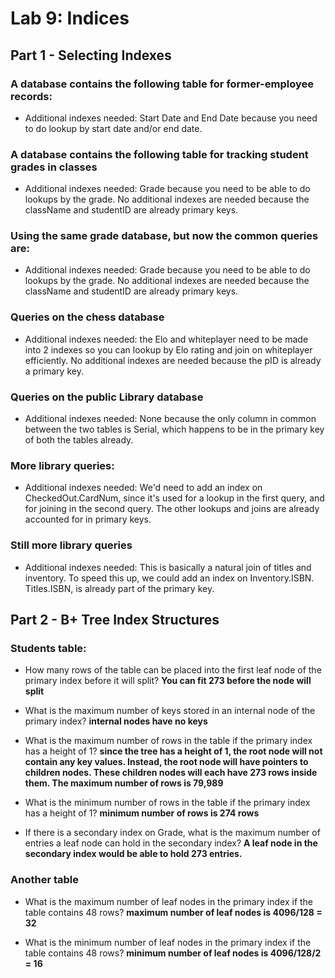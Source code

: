 # Lab 9: Indices


## Part 1 - Selecting Indexes

### A database contains the following table for former-employee records:
- Additional indexes needed: Start Date and End Date because you need to do lookup by start date and/or end date.

### A database contains the following table for tracking student grades in classes
- Additional indexes needed: Grade because you need to be able to do lookups by the grade. No additional indexes are needed because the className and studentID are already primary keys.

### Using the same grade database, but now the common queries are:
- Additional indexes needed: Grade because you need to be able to do lookups by the grade. No additional indexes are needed because the className and studentID are already primary keys.

### Queries on the chess database
- Additional indexes needed: the Elo and whiteplayer need to be made into 2 indexes so you can lookup by Elo rating and join on whiteplayer efficiently. No additional indexes are needed because the pID is already a primary key.

### Queries on the public Library database
- Additional indexes needed: None because the only column in common between the two tables is Serial, which happens to be in the primary key of both the tables already.

### More library queries:
- Additional indexes needed: We'd need to add an index on CheckedOut.CardNum, since it's used for a lookup in the first query, and for joining in the second query. The other lookups and joins are already accounted for in primary keys.

### Still more library queries
- Additional indexes needed: This is basically a natural join of titles and inventory. To speed this up, we could add an index on Inventory.ISBN. Titles.ISBN, is already part of the primary key.

## Part 2 - B+ Tree Index Structures

### Students table:
- How many rows of the table can be placed into the first leaf node of the primary index before it will split? 
**You can fit 273 before the node will split**

- What is the maximum number of keys stored in an internal node of the primary index? 
**internal nodes have no keys**

- What is the maximum number of rows in the table if the primary index has a height of 1? 
**since the tree has a height of 1, the root node will not contain any key values. Instead, the root node will have pointers to children nodes. These children nodes will each have 273 rows inside them. The maximum number of rows is 79,989**

- What is the minimum number of rows in the table if the primary index has a height of 1? 
**minimum number of rows is 274 rows**

- If there is a secondary index on Grade, what is the maximum number of entries a leaf node can hold in the secondary index? 
**A leaf node in the secondary index would be able to hold 273 entries.**

### Another table
- What is the maximum number of leaf nodes in the primary index if the table contains 48 rows? 
**maximum number of leaf nodes is 4096/128 = 32** 

- What is the minimum number of leaf nodes in the primary index if the table contains 48 rows? 
**minimum number of leaf nodes is 4096/128/2 = 16**
